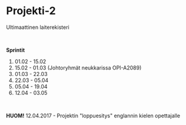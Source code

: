 # Projekti-2
Ultimaattinen laiterekisteri

<br/>

<b>Sprintit</b>
<ol>
  <li>01.02 - 15.02</li>
  <li>15.02 - 01.03 (Johtoryhmät neukkarissa OPI-A2089)</li>
  <li>01.03 - 22.03</li>
  <li>22.03 - 05.04</li>
  <li>05.04 - 19.04</li>
  <li>12.04 - 03.05</li>
</ol>

<br/>

<b>HUOM!</b>
12.04.2017 - Projektin "loppuesitys" englannin kielen opettajalle
